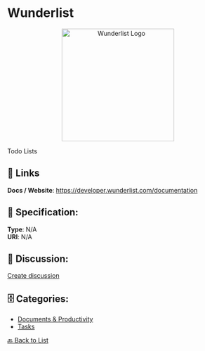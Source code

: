 # Wunderlist
<p align="center">
    <img width="256" src="https://raw.githubusercontent.com/apis-list/apis-list/main/apis/wunderlist/logo_256x256.png" alt="Wunderlist Logo"/>
</p>

Todo Lists

##  🔗 Links
**Docs / Website**: https://developer.wunderlist.com/documentation

## 🧬 Specification:
**Type**: N/A  
**URI**: N/A

## 💬 Discussion:
[Create discussion](https://github.com/apis-list/apis-list/discussions/new)

## 🗄️ Categories:
- [Documents & Productivity](https://github.com/apis-list/apis-list#documents--productivity)
- [Tasks](https://github.com/apis-list/apis-list#tasks)




[🔙 Back to List](https://github.com/apis-list/apis-list)
